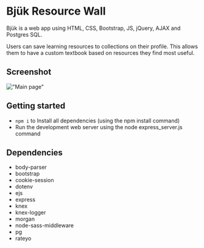 # Bjük Resource Wall

Bjük is a web app using HTML, CSS, Bootstrap, JS, jQuery, AJAX and Postgres SQL.

Users can save learning resources to collections on their profile. This allows them to have a custom textbook based on resources they find most useful.

## Screenshot
!["Main page"](https://github.com/MichaelChung123/resource-wall/blob/master/public/images/bjuk.png)

## Getting started
* `npm i` to Install all dependencies (using the npm install command)
* Run the development web server using the node express_server.js command

## Dependencies
* body-parser
* bootstrap
* cookie-session
* dotenv
* ejs
* express
* knex
* knex-logger
* morgan
* node-sass-middleware
* pg
* rateyo


